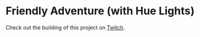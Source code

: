 # Friendly Adventure (with Hue Lights)

Check out the building of this project on [Twitch](http://twitch.tv/phil_nash).
